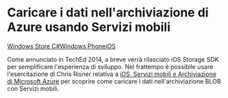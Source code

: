﻿<properties pageTitle="Usare Servizi mobili per caricare i dati nell'archiviazione BLOB (iOS) | Servizi mobili" metaKeywords="" description="Learn how to use Mobile Services to upload data to Azure Blob Storage." metaCanonical="" disqusComments="0" umbracoNaviHide="1" documentationCenter="Mobile" title="Upload data to Azure Storage by using Mobile Services" authors="yuaxu" writer="yuaxu" manager="dwrede" services="mobile-services,storage"/>

<tags ms.service="mobile-services" ms.workload="mobile" ms.tgt_pltfrm="mobile-ios" ms.topic="article" ms.date="09/23/2014" ms.author="yuaxu"/>

# Caricare i dati nell'archiviazione di Azure usando Servizi mobili
<div class="dev-center-tutorial-selector sublanding"><a href="/it-it/documentation/articles/mobile-services-windows-store-dotnet-upload-data-blob-storage" title="Windows Store C#">Windows Store C#</a><a href="/it-it/documentation/articles/mobile-services-windows-phone-upload-data-blob-storage" title="Windows Phone">Windows Phone</a><a href="/it-it/documentation/articles/mobile-services-ios-upload-data-blob-storage" title="iOS" class="current">iOS</a></div>

Come annunciato in TechEd 2014, a breve verrà rilasciato iOS Storage SDK per semplificare l'esperienza di sviluppo. Nel frattempo è possibile usare l'esercitazione di Chris Risner relativa a [iOS, Servizi mobili e Archiviazione di Microsoft Azure] per scoprire come caricare i dati nell'archiviazione BLOB con Servizi mobili.

[iOS, Servizi mobili e Archiviazione di Microsoft Azure]: http://chrisrisner.com/iOS-and-Mobile-Services-and-Windows-Azure-Storage

<!--HONumber=35.1-->
